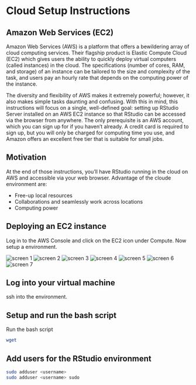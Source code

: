 # Cloud Setup Instructions
## Amazon Web Services (EC2)
Amazon Web Services (AWS) is a platform that offers a bewildering array of cloud computing services. Their flagship product is Elastic Compute Cloud (EC2) which gives users the ability to quickly deploy virtual computers (called instances) in the cloud. The specifications (number of cores, RAM, and storage) of an instance can be tailored to the size and complexity of the task, and users pay an hourly rate that depends on the computing power of the instance.

The diversity and flexibility of AWS makes it extremely powerful; however, it also makes simple tasks daunting and confusing. With this in mind, this instructions will focus on a single, well-defined goal: setting up RStudio Server installed on an AWS EC2 instance so that RStudio can be accessed via the browser from anywhere. The only prerequisite is an AWS account, which you can sign up for if you haven’t already. A credit card is required to sign up, but you will only be charged for computing time you use, and Amazon offers an excellent free tier that is suitable for small jobs.

## Motivation
At the end of those instructions, you’ll have RStudio running in the cloud on AWS and accessible via your web browser. Advantage of the cloude environment are:

- Free-up local resources
- Collaborations and seamlessly work across locations
- Computing power

## Deploying an EC2 instance
Log in to the AWS Console and click on the EC2 icon under Compute. Now setup a environment.

![screen 1](/img/screen1.png "Screenshot 1")
![screen 2](/img/screen2.png "Screenshot 2")
![screen 3](/img/screen3.png "Screenshot 3")
![screen 4](/img/screen4.png "Screenshot 4")
![screen 5](/img/screen5.png "Screenshot 5")
![screen 6](/img/screen6.png "Screenshot 6")
![screen 7](/img/screen7.png "Screenshot 7")

## Log into your virtual machine
ssh into the environment.

## Setup and run the bash script
Run the bash script 
```bash
wget 
```

## Add users for the RStudio environment
```bash
sudo adduser <username>
sudo adduser <username> sudo
```
